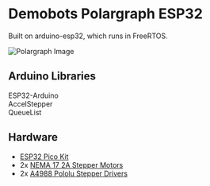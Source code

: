 # Demobots Polargraph ESP32
Built on arduino-esp32, which runs in FreeRTOS.</br>

![Polargraph Image](../img/polargraph.gif)

## Arduino Libraries
ESP32-Arduino</br>
AccelStepper</br>
QueueList</br>


## Hardware
 * [ESP32 Pico Kit](https://www.mouser.com/ProductDetail/Espressif-Systems/ESP32-PICO-KIT?qs=MLItCLRbWsyoLrlknFRqcQ%3D%3D)
 * 2x [NEMA 17 2A Stepper Motors](https://www.amazon.com/Stepper-Bipolar-4-lead-Connector-Printer/dp/B00PNEQKC0/ref=sr_1_4?ie=UTF8&qid=1517537888&sr=8-4&keywords=nema+17+stepper+motor&refinements=p_72%3A2661618011)
 * 2x [A4988 Pololu Stepper Drivers](https://www.pololu.com/product/1182)
